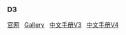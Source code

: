 ### D3
[官网](https://d3js.org/) &nbsp;
[Gallery](https://github.com/d3/d3/wiki/Gallery) &nbsp;
[中文手册V3](https://github.com/d3/d3/wiki/API--%E4%B8%AD%E6%96%87%E6%89%8B%E5%86%8C) &nbsp;
[中文手册V4](https://github.com/tianxuzhang/d3.v4-API-Translation)

